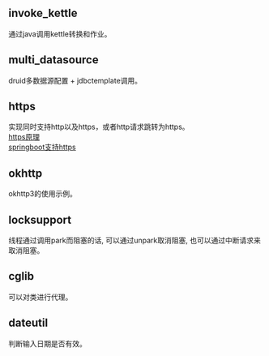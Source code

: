 ## invoke_kettle  
通过java调用kettle转换和作业。

## multi_datasource  
druid多数据源配置 + jdbctemplate调用。

## https  
实现同时支持http以及https，或者http请求跳转为https。  
[https原理](src/blog/https原理.md)  
[springboot支持https](src/blog/springboot支持https.md)  

## okhttp  
okhttp3的使用示例。 
 
## locksupport  
线程通过调用park而阻塞的话, 可以通过unpark取消阻塞, 也可以通过中断请求来取消阻塞。  

## cglib  
可以对类进行代理。  

## dateutil  
判断输入日期是否有效。  


